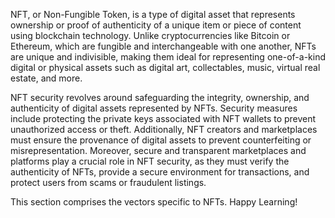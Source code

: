 NFT, or Non-Fungible Token, is a type of digital asset that represents ownership or proof of authenticity of a unique item or piece of content using blockchain technology. Unlike cryptocurrencies like Bitcoin or Ethereum, which are fungible and interchangeable with one another, NFTs are unique and indivisible, making them ideal for representing one-of-a-kind digital or physical assets such as digital art, collectables, music, virtual real estate, and more. 

NFT security revolves around safeguarding the integrity, ownership, and authenticity of digital assets represented by NFTs. Security measures include protecting the private keys associated with NFT wallets to prevent unauthorized access or theft. Additionally, NFT creators and marketplaces must ensure the provenance of digital assets to prevent counterfeiting or misrepresentation. Moreover, secure and transparent marketplaces and platforms play a crucial role in NFT security, as they must verify the authenticity of NFTs, provide a secure environment for transactions, and protect users from scams or fraudulent listings.

This section comprises the vectors specific to NFTs. Happy Learning!
